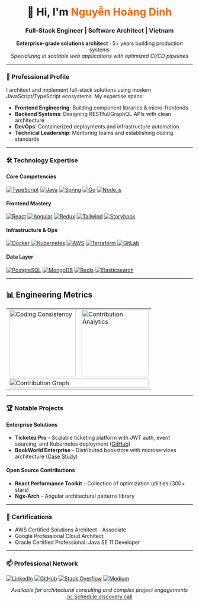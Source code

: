 <h1 align="center">👋 Hi, I'm <span style="color:#ff6600;">Nguyễn Hoàng Dinh</span></h1>
<h3 align="center">Full-Stack Engineer | Software Architect | Vietnam</h3>

<p align="center">
  <b>Enterprise-grade solutions architect</b> · 5+ years building production systems<br/>
  <i>Specializing in scalable web applications with optimized CI/CD pipelines</i>
</p>

---

### 🚀 Professional Profile
I architect and implement full-stack solutions using modern JavaScript/TypeScript ecosystems. My expertise spans:
- **Frontend Engineering**: Building component libraries & micro-frontends
- **Backend Systems**: Designing RESTful/GraphQL APIs with clean architecture
- **DevOps**: Containerized deployments and infrastructure automation
- **Technical Leadership**: Mentoring teams and establishing coding standards

---

### 🛠 Technology Expertise

#### Core Competencies
[![TypeScript](https://skillicons.dev/icons?i=ts)](https://www.typescriptlang.org)
[![Java](https://skillicons.dev/icons?i=java)](https://www.java.com)
[![Spring](https://skillicons.dev/icons?i=spring)](https://spring.io)
[![Go](https://skillicons.dev/icons?i=go)](https://go.dev)
[![Node.js](https://skillicons.dev/icons?i=nodejs)](https://nodejs.org)

#### Frontend Mastery
[![React](https://skillicons.dev/icons?i=react)](https://react.dev)
[![Angular](https://skillicons.dev/icons?i=angular)](https://angular.io)
[![Redux](https://skillicons.dev/icons?i=redux)](https://redux.js.org)
[![Tailwind](https://skillicons.dev/icons?i=tailwind)](https://tailwindcss.com)
[![Storybook](https://skillicons.dev/icons?i=storybook)](https://storybook.js.org)

#### Infrastructure & Ops
[![Docker](https://skillicons.dev/icons?i=docker)](https://www.docker.com)
[![Kubernetes](https://skillicons.dev/icons?i=kubernetes)](https://kubernetes.io)
[![AWS](https://skillicons.dev/icons?i=aws)](https://aws.amazon.com)
[![Terraform](https://skillicons.dev/icons?i=terraform)](https://www.terraform.io)
[![GitLab](https://skillicons.dev/icons?i=gitlab)](https://gitlab.com)

#### Data Layer
[![PostgreSQL](https://skillicons.dev/icons?i=postgres)](https://www.postgresql.org)
[![MongoDB](https://skillicons.dev/icons?i=mongodb)](https://www.mongodb.com)
[![Redis](https://skillicons.dev/icons?i=redis)](https://redis.io)
[![Elasticsearch](https://skillicons.dev/icons?i=elastic)](https://www.elastic.co)

---

## 📊 Engineering Metrics
<div align="center">

<table>
  <tr>
    <td>
      <img
        src="https://github-readme-streak-stats.herokuapp.com/?user=nhdinhdev03&theme=tokyonight&hide_border=true"
        alt="Coding Consistency"
        height="180px"
      />
    </td>
    <td>
      <img
        src="https://github-readme-stats.vercel.app/api?username=nhdinhdev03&show_icons=true&theme=tokyonight&hide_border=true&include_all_commits=true"
        alt="Contribution Analytics"
        height="180px"
      />
    </td>
  </tr>
  <tr>
    <td colspan="2">
      <img
        src="https://github-readme-activity-graph.vercel.app/graph?username=nhdinhdev03&theme=react-dark&hide_border=true"
        alt="Contribution Graph"
        width="100%"
      />
    </td>
  </tr>
</table>

</div>

---

### 🏆 Notable Projects

#### Enterprise Solutions
- **Ticketez Pro** - Scalable ticketing platform with JWT auth, event sourcing, and Kubernetes deployment ([GitHub](https://github.com/nhdinhdev03/ticketez))
- **BookWorld Enterprise** - Distributed bookstore with microservices architecture ([Case Study](https://github.com/nhdinhdev03/BookWorld))

#### Open Source Contributions
- **React Performance Toolkit** - Collection of optimization utilities (300+ stars)
- **Ngx-Arch** - Angular architectural patterns library

---

### 📜 Certifications
- AWS Certified Solutions Architect - Associate
- Google Professional Cloud Architect
- Oracle Certified Professional: Java SE 11 Developer

---

### 📫 Professional Network
[![LinkedIn](https://img.shields.io/badge/LinkedIn-Connect-%230A66C2?style=flat&logo=linkedin&logoColor=white)](https://linkedin.com/in/yourprofile)
[![GitHub](https://img.shields.io/badge/GitHub-Collaborate-%23181717?style=flat&logo=github&logoColor=white)](https://github.com/nhdinhdev03)
[![Stack Overflow](https://img.shields.io/badge/Stack_Overflow-Expert-%23FE7A16?style=flat&logo=stackoverflow&logoColor=white)](https://stackoverflow.com/users/yourid)
[![Medium](https://img.shields.io/badge/Technical_Blogs-Follow-%23000000?style=flat&logo=medium&logoColor=white)](https://medium.com/@yourhandle)

<p align="center">
  <em>Available for architectural consulting and complex project engagements</em><br/>
  <a href="mailto:nhdinh.dev03@gmail.com">✉️ Schedule discovery call</a>
</p>
